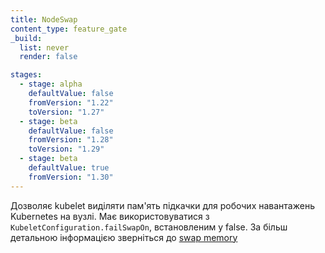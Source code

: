 ```yaml
---
title: NodeSwap
content_type: feature_gate
_build:
  list: never
  render: false

stages:
  - stage: alpha 
    defaultValue: false
    fromVersion: "1.22"
    toVersion: "1.27"
  - stage: beta
    defaultValue: false
    fromVersion: "1.28"
    toVersion: "1.29"
  - stage: beta
    defaultValue: true
    fromVersion: "1.30"
---
```

Дозволяє kubelet виділяти пам'ять підкачки для робочих навантажень Kubernetes на вузлі. Має використовуватися з `KubeletConfiguration.failSwapOn`, встановленим у false. За більш детальною інформацією зверніться до [swap memory](/docs/concepts/architecture/nodes/#swap-memory)
